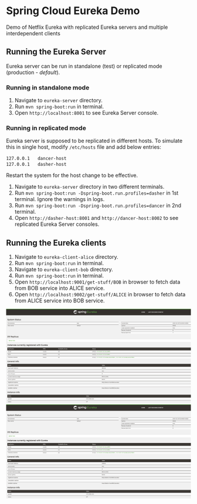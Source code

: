 # Spring Cloud Eureka Demo
Demo of Netflix Eureka with replicated Eureka servers and multiple interdependent clients

## Running the Eureka Server

Eureka server can be run in standalone (test) or replicated mode (production - _default_).

### Running in standalone mode

1. Navigate to `eureka-server` directory.
2. Run `mvn spring-boot:run` in terminal.
3. Open `http://localhost:8001` to see Eureka Server console.

### Running in replicated mode

Eureka server is supposed to be replicated in different hosts. To simulate this in single host, modify `/etc/hosts` file and add below entries:
```
127.0.0.1   dancer-host
127.0.0.1   dasher-host
```
Restart the system for the host change to be effective.

1. Navigate to `eureka-server` directory in two different terminals.
2. Run `mvn spring-boot:run -Dspring-boot.run.profiles=dasher` in 1st terminal. Ignore the warnings in logs.
3. Run `mvn spring-boot:run -Dspring-boot.run.profiles=dancer` in 2nd terminal.
3. Open `http://dasher-host:8001` and `http://dancer-host:8002` to see replicated Eureka Server consoles.

## Running the Eureka clients

1. Navigate to `eureka-client-alice` directory.
2. Run `mvn spring-boot:run` in terminal.
3. Navigate to `eureka-client-bob` directory.
4. Run `mvn spring-boot:run` in terminal.
5. Open `http://localhost:9001/get-stuff/BOB` in browser to fetch data from BOB service into ALICE service.
6. Open `http://localhost:9002/get-stuff/ALICE` in browser to fetch data from ALICE service into BOB service.

![Dasher Server](/screenshots/dasher-server.png)
![Dancer Server](/screenshots/dancer-server.png)